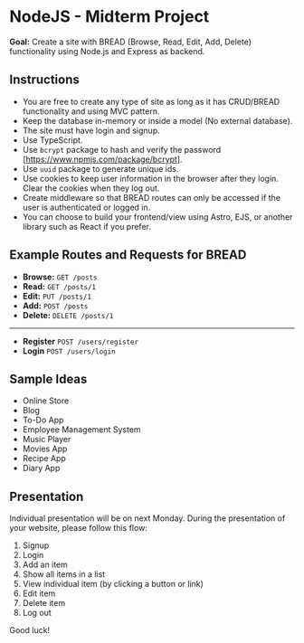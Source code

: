 # NodeJS - Midterm Project

**Goal:** Create a site with BREAD (Browse, Read, Edit, Add, Delete) functionality using Node.js and Express as backend.

## Instructions 

- You are free to create any type of site as long as it has CRUD/BREAD functionality and using MVC pattern.
- Keep the database in-memory or inside a model (No external database).
- The site must have login and signup.
- Use TypeScript.
- Use `bcrypt` package to hash and verify the password [https://www.npmjs.com/package/bcrypt].
- Use `uuid` package to generate unique ids.
- Use cookies to keep user information in the browser after they login. Clear the cookies when they log out.
- Create middleware so that BREAD routes can only be accessed if the user is authenticated or logged in.
- You can choose to build your frontend/view using Astro, EJS, or another library such as React if you prefer.

## Example Routes and Requests for BREAD

- **Browse:** `GET /posts`
- **Read:** `GET /posts/1`
- **Edit:** `PUT /posts/1`
- **Add:** `POST /posts`
- **Delete:** `DELETE /posts/1`
---
- **Register** `POST /users/register`
- **Login** `POST /users/login`

## Sample Ideas

- Online Store
- Blog
- To-Do App
- Employee Management System
- Music Player
- Movies App
- Recipe App
- Diary App

## Presentation

Individual presentation will be on next Monday. During the presentation of your website, please follow this flow:

1. Signup
2. Login
3. Add an item
4. Show all items in a list
5. View individual item (by clicking a button or link)
6. Edit item
7. Delete item
8. Log out

Good luck!
